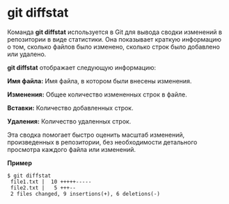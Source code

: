 # git diffstat

Команда **git diffstat** используется в Git для вывода сводки изменений в репозитории в виде статистики. Она показывает краткую информацию о том, сколько файлов было изменено, сколько строк было добавлено или удалено.

**git diffstat** отображает следующую информацию:

**Имя файла:** Имя файла, в котором были внесены изменения.

**Изменения:** Общее количество измененных строк в файле.

**Вставки:** Количество добавленных строк.

**Удаления:** Количество удаленных строк.

Эта сводка помогает быстро оценить масштаб изменений, произведенных в репозитории, без необходимости детального просмотра каждого файла или изменений.

**Пример**
```bash=
$ git diffstat
 file1.txt |  10 +++++-----
 file2.txt |   5 +++--
 2 files changed, 9 insertions(+), 6 deletions(-)

```